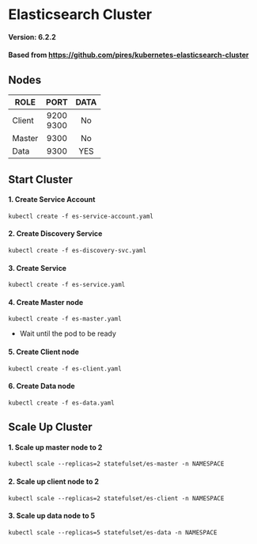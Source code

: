 # Elasticsearch Cluster

#### Version: 6.2.2

#### Based from https://github.com/pires/kubernetes-elasticsearch-cluster


## Nodes

| ROLE    | PORT          | DATA  |
| -       | :-:           | :-:   |
| Client  | 9200<br>9300  | No    |
| Master  | 9300          | No    |
| Data    | 9300          | YES   |

## Start Cluster

#### 1. Create Service Account

    kubectl create -f es-service-account.yaml

#### 2. Create Discovery Service

    kubectl create -f es-discovery-svc.yaml

#### 3. Create Service

    kubectl create -f es-service.yaml

#### 4. Create Master node

    kubectl create -f es-master.yaml

  - Wait until the pod to be ready

#### 5. Create Client node

    kubectl create -f es-client.yaml

#### 6. Create Data node

    kubectl create -f es-data.yaml

## Scale Up Cluster
#### 1. Scale up master node to 2

    kubectl scale --replicas=2 statefulset/es-master -n NAMESPACE

#### 2. Scale up client node to 2

    kubectl scale --replicas=2 statefulset/es-client -n NAMESPACE

#### 3. Scale up data node to 5

    kubectl scale --replicas=5 statefulset/es-data -n NAMESPACE

